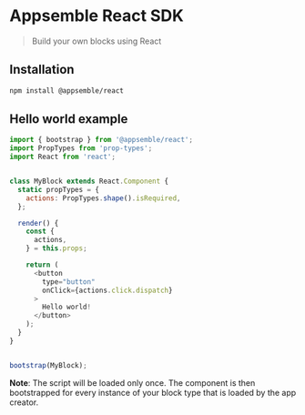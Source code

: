 # Appsemble React SDK

> Build your own blocks using React

## Installation

```sh
npm install @appsemble/react
```

## Hello world example

```js
import { bootstrap } from '@appsemble/react';
import PropTypes from 'prop-types';
import React from 'react';


class MyBlock extends React.Component {
  static propTypes = {
    actions: PropTypes.shape().isRequired,
  };

  render() {
    const {
      actions,
    } = this.props;

    return (
      <button
        type="button"
        onClick={actions.click.dispatch}
      >
        Hello world!
      </button>
    );
  }
}


bootstrap(MyBlock);
```

**Note**: The script will be loaded only once. The component is then bootstrapped for every instance of your block type that is loaded by the app creator.
